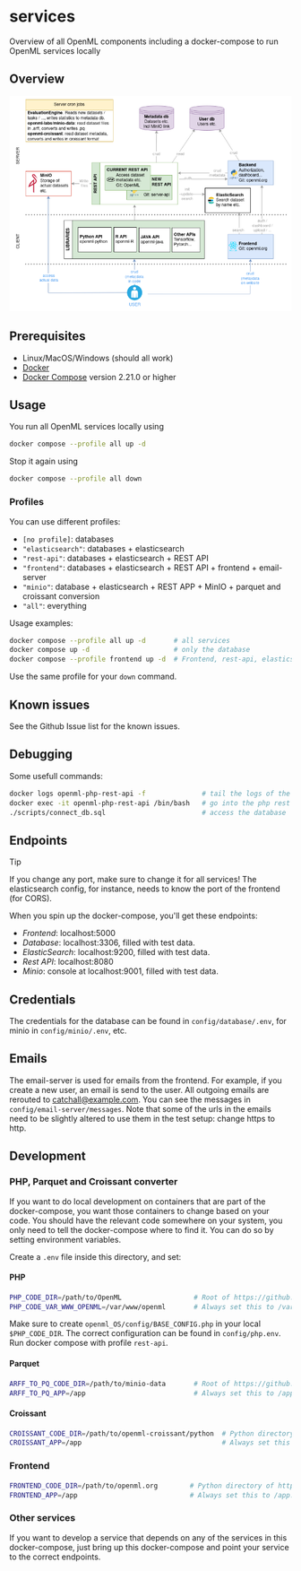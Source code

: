 # services
Overview of all OpenML components including a docker-compose to run OpenML services locally

## Overview

![OpenML Component overview](./documentation/OpenML-overview.png)

## Prerequisites
- Linux/MacOS/Windows (should all work)
- [Docker](https://docs.docker.com/get-docker/) 
- [Docker Compose](https://docs.docker.com/compose/install/) version 2.21.0 or higher

## Usage

You run all OpenML services locally using
```bash
docker compose --profile all up -d
```
Stop it again using 
```bash
docker compose --profile all down
```

### Profiles
You can use different profiles:

- `[no profile]`: databases
- `"elasticsearch"`: databases + elasticsearch
- `"rest-api"`: databases + elasticsearch + REST API
- `"frontend"`: databases + elasticsearch + REST API + frontend + email-server
- `"minio"`: database + elasticsearch + REST APP + MinIO + parquet and croissant conversion
- `"all"`: everything

Usage examples:
```bash
docker compose --profile all up -d       # all services
docker compose up -d                     # only the database
docker compose --profile frontend up -d  # Frontend, rest-api, elasticsearch and database
```
Use the same profile for your `down` command.


## Known issues
See the Github Issue list for the known issues.

## Debugging
Some usefull commands:
```bash
docker logs openml-php-rest-api -f              # tail the logs of the php rest api
docker exec -it openml-php-rest-api /bin/bash   # go into the php rest api container
./scripts/connect_db.sql                        # access the database
```

## Endpoints
> [!TIP]
> If you change any port, make sure to change it for all services! The elasticsearch config, for instance, needs to know the port of the frontend (for CORS).

When you spin up the docker-compose, you'll get these endpoints:
- *Frontend*: localhost:5000
- *Database*: localhost:3306, filled with test data.
- *ElasticSearch*: localhost:9200, filled with test data.
- *Rest API*: localhost:8080
- *Minio*: console at localhost:9001, filled with test data.

## Credentials
The credentials for the database can be found in `config/database/.env`, for minio in `config/minio/.env`, etc.

## Emails
The email-server is used for emails from the frontend. For example, if you create a new user, an 
email is send to the user. All outgoing emails are rerouted to catchall@example.com. You can see 
the messages in `config/email-server/messages`. Note that some of the urls in the emails need to 
be slightly altered to use them in the test setup: change https to http.

## Development

### PHP, Parquet and Croissant converter
If you want to do local development on containers that are part of the docker-compose, you want those containers to change based on your code. You should have the relevant code somewhere on your system, you only need to tell the docker-compose where to find it. You can do so by setting environment variables. 

Create a `.env` file inside this directory, and set:

#### PHP
```bash
PHP_CODE_DIR=/path/to/OpenML                  # Root of https://github.com/openml/OpenML on your computer
PHP_CODE_VAR_WWW_OPENML=/var/www/openml       # Always set this to /var/www/openml. Leave empty if you leave PHP_CODE_DIR empty
```

Make sure to create `openml_OS/config/BASE_CONFIG.php` in your local `$PHP_CODE_DIR`. The correct configuration can be found in `config/php.env`. Run docker compose with profile `rest-api`.

#### Parquet
```bash
ARFF_TO_PQ_CODE_DIR=/path/to/minio-data       # Root of https://github.com/openml-labs/minio-data on your computer
ARFF_TO_PQ_APP=/app                           # Always set this to /app. Leave empty if you leave ARFF_TO_PQ_CODE_DIR empty
```

#### Croissant
```bash
CROISSANT_CODE_DIR=/path/to/openml-croissant/python  # Python directory of https://github.com/openml/openml-croissant on your computer
CROISSANT_APP=/app                                   # Always set this to /app. Leave empty if you leave CROISSANT_CODE_DIR empty
```

### Frontend
```bash
FRONTEND_CODE_DIR=/path/to/openml.org        # Python directory of https://github.com/openml/openml.org on your computer
FRONTEND_APP=/app                            # Always set this to /app. Leave empty if you leave FRONTEND_CODE_DIR empty
```

### Other services
If you want to develop a service that depends on any of the services in this docker-compose, just bring up this docker-compose and point your service to the correct endpoints.